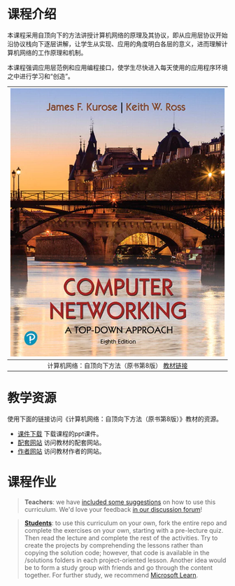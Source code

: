 # 课程介绍

本课程采用自顶向下的方法讲授计算机网络的原理及其协议，即从应用层协议开始沿协议栈向下逐层讲解，让学生从实现、应用的角度明白各层的意义，进而理解计算机网络的工作原理和机制。

本课程强调应用层范例和应用编程接口，使学生尽快进入每天使用的应用程序环境之中进行学习和“创造”。


|![ 计算机网络：自顶向下方法（原书第8版） [教材链接](https://course.cmpreading.com/web/teachRes/detail/5410/216) ](./images/book.webp)|
|:---:|
| 计算机网络：自顶向下方法（原书第8版） [教材链接](https://course.cmpreading.com/web/teachRes/detail/5410/216) |

# 教学资源

使用下面的链接访问《计算机网络：自顶向下方法（原书第8版）》教材的资源。
- [课件下载](https://docs.qq.com/s/4iAHi-C7c_hRYcj1DmPELG) 下载课程的ppt课件。
- [配套网站](https://media.pearsoncmg.com/ph/esm/ecs_kurose_compnetwork_8/cw) 访问教材的配套网站。
- [作者网站](https://gaia.cs.umass.edu/kurose_ross/index.php) 访问教材作者的网站。

# 课程作业

> **Teachers**: we have [included some suggestions](for-teachers.md) on how to use this curriculum.  We'd love your feedback [in our discussion forum](https://github.com/microsoft/Data-Science-For-Beginners/discussions)!

> **[Students](https://aka.ms/student-page)**: to use this curriculum on your own, fork the entire repo and complete the exercises on your own, starting with a pre-lecture quiz.  Then read the lecture and complete the rest of the activities. Try to create the projects by comprehending the lessons rather than copying the solution code; however, that code is available in the /solutions folders in each project-oriented lesson. Another idea would be to form a study group with friends and go through the content together. For further study, we recommend [Microsoft Learn](https://docs.microsoft.com/en-us/users/jenlooper-2911/collections/qprpajyoy3x0g7?WT.mc_id=academic-40229-cxa).

